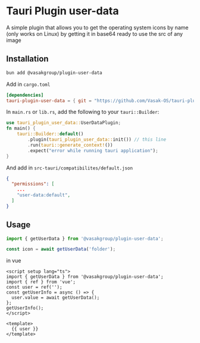 # Tauri Plugin user-data

A simple plugin that allows you to get the operating system icons by name (only works on Linux) by getting it in base64 ready to use the src of any image

## Installation

```bash
bun add @vasakgroup/plugin-user-data
```

Add in `cargo.toml`

```toml
[dependencies]
tauri-plugin-user-data = { git = "https://github.com/Vasak-OS/tauri-plugin-user-data", branch = "v2" }
```
In `main.rs` or `lib.rs`, add the following to your `tauri::Builder`:

```rust
use tauri_plugin_user_data::UserDataPlugin;
fn main() {
    tauri::Builder::default()
        .plugin(tauri_plugin_user_data::init()) // this line
        .run(tauri::generate_context!())
        .expect("error while running tauri application");
}
```

And add in `src-tauri/compatibilites/default.json`

```json
{
  "permissions": [
    ...
    "user-data:default",
  ]
}

```

## Usage

```ts
import { getUserData } from '@vasakgroup/plugin-user-data';

const icon = await getUserData('folder');
```

in vue

```vue
<script setup lang="ts">
import { getUserData } from '@vasakgroup/plugin-user-data';
import { ref } from 'vue';
const user = ref('');
const getUserInfo = async () => {
  user.value = await getUserData();
};
getUserInfo();
</script>

<template>
  {{ user }}
</template>
```